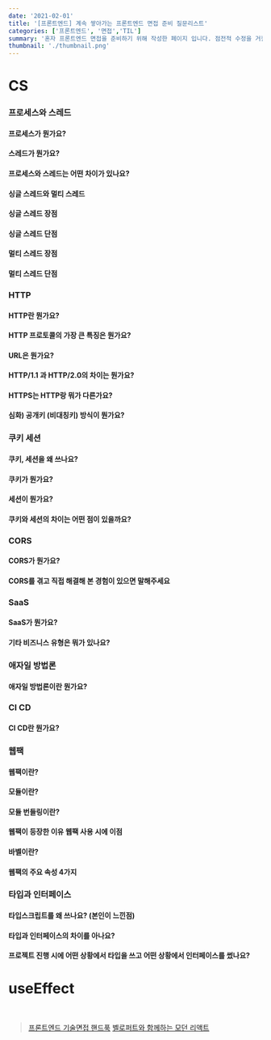 ```yaml
---
date: '2021-02-01'
title: '[프론트엔드] 계속 쌓아가는 프론트엔드 면접 준비 질문리스트' 
categories: ['프론트엔드', '면접','TIL']
summary: '혼자 프론트엔드 면접을 준비하기 위해 작성한 페이지 입니다. 점전적 수정을 거칠 예정입니다.'
thumbnail: './thumbnail.png'
---
```


# CS
### 프로세스와 스레드 

#### 프로세스가 뭔가요?
#### 스레드가 뭔가요?
#### 프로세스와 스레드는 어떤 차이가 있나요?
#### 싱글 스레드와 멀티 스레드 

#### 싱글 스레드 장점
#### 싱글 스레드 단점
#### 멀티 스레드 장점
#### 멀티 스레드 단점


### HTTP 

#### HTTP란 뭔가요?
#### HTTP 프로토콜의 가장 큰 특징은 뭔가요?
#### URL은 뭔가요?
#### HTTP/1.1 과 HTTP/2.0의 차이는 뭔가요?
#### HTTPS는 HTTP랑 뭐가 다른가요?
#### 심화) 공개키 (비대칭키) 방식이 뭔가요?


### 쿠키 세션 

#### 쿠키, 세션을 왜 쓰나요? 
#### 쿠키가 뭔가요? 
#### 세션이 뭔가요? 
#### 쿠키와 세션의 차이는 어떤 점이 있을까요? 

### CORS 

#### CORS가 뭔가요?
#### CORS를 겪고 직접 해결해 본 경험이 있으면 말해주세요

### SaaS 

#### SaaS가 뭔가요?
#### 기타 비즈니스 유형​은 뭐가 있나요?

### 애자일 방법론 

#### 애자일 방법론이란 뭔가요?

### CI CD 

#### CI CD란 뭔가요?

### 웹팩 

#### 웹팩이란?
#### 모듈이란?
#### 모듈 번들링이란?
#### 웹팩이 등장한 이유 웹팩 사용 시에 이점
#### 바벨이란?
#### 웹팩의 주요 속성 4가지

### 타입과 인터페이스 

#### 타입스크립트를 왜 쓰나요? (본인이 느낀점)
#### 타입과 인터페이스의 차이를 아나요?
#### 프로젝트 진행 시에 어떤 상황에서 타입을 쓰고 어떤 상황에서 인터페이스를 썼나요?


# useEffect
<br/>

> [프론트엔드 기술면접 핸드푹](https://github.com/junh0328/prepare_frontend_interview)
> [벨로퍼트와 함께하는 모던 리액트](https://react.vlpt.us/basic/16-useEffect.html)